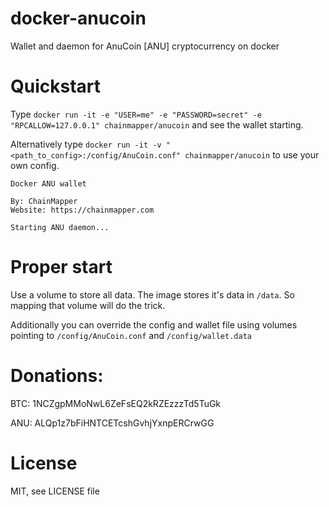 # docker-anucoin
Wallet and daemon for AnuCoin [ANU] cryptocurrency on docker

# Quickstart
Type `docker run -it -e "USER=me" -e "PASSWORD=secret" -e "RPCALLOW=127.0.0.1" chainmapper/anucoin` and see the wallet starting.

Alternatively type `docker run -it -v "<path_to_config>:/config/AnuCoin.conf" chainmapper/anucoin` to use your own config.

```
Docker ANU wallet

By: ChainMapper
Website: https://chainmapper.com

Starting ANU daemon...
```

# Proper start
Use a volume to store all data. The image stores it's data in `/data`. So mapping that volume will do the trick.

Additionally you can override the config and wallet file using volumes pointing to `/config/AnuCoin.conf` and `/config/wallet.data`

# Donations:
BTC: 1NCZgpMMoNwL6ZeFsEQ2kRZEzzzTd5TuGk

ANU: ALQp1z7bFiHNTCETcshGvhjYxnpERCrwGG

# License
MIT, see LICENSE file